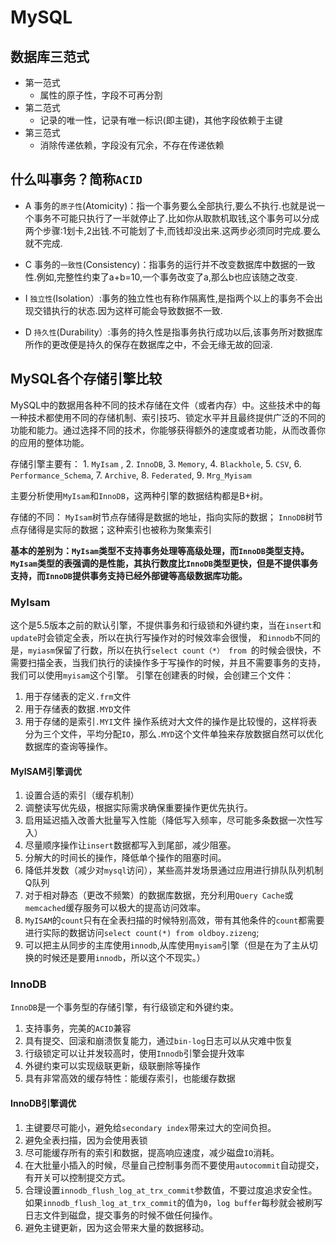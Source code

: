 # MySQL

## 数据库三范式
- 第一范式
    - 属性的原子性，字段不可再分割
- 第二范式
    - 记录的唯一性，记录有唯一标识(即主键)，其他字段依赖于主键
- 第三范式
    - 消除传递依赖，字段没有冗余，不存在传递依赖

## 什么叫事务？简称`ACID`

- A 事务的`原子性`(Atomicity)：指一个事务要么全部执行,要么不执行.也就是说一个事务不可能只执行了一半就停止了.比如你从取款机取钱,这个事务可以分成两个步骤:1划卡,2出钱.不可能划了卡,而钱却没出来.这两步必须同时完成.要么就不完成.

- C 事务的`一致性`(Consistency)：指事务的运行并不改变数据库中数据的一致性.例如,完整性约束了a+b=10,一个事务改变了a,那么b也应该随之改变.

- I `独立性`(Isolation）:事务的独立性也有称作隔离性,是指两个以上的事务不会出现交错执行的状态.因为这样可能会导致数据不一致.

- D `持久性`(Durability）:事务的持久性是指事务执行成功以后,该事务所对数据库所作的更改便是持久的保存在数据库之中，不会无缘无故的回滚.

## MySQL各个存储引擎比较
MySQL中的数据用各种不同的技术存储在文件（或者内存）中。这些技术中的每一种技术都使用不同的存储机制、索引技巧、锁定水平并且最终提供广泛的不同的功能和能力。通过选择不同的技术，你能够获得额外的速度或者功能，从而改善你的应用的整体功能。

存储引擎主要有： 1. `MyIsam` , 2. `InnoDB`, 3. `Memory`, 4. `Blackhole`, 5. `CSV`, 6. `Performance_Schema`, 7. `Archive`, 8. `Federated`, 9. `Mrg_Myisam`

主要分析使用`MyIsam`和`InnoDB`，这两种引擎的数据结构都是B+树。

存储的不同： 
`MyIsam`树节点存储得是数据的地址，指向实际的数据； 
`InnoDB`树节点存储得是实际的数据；这种索引也被称为聚集索引

**基本的差别为：`MyIsam`类型不支持事务处理等高级处理，而`InnoDB`类型支持。`MyIsam`类型的表强调的是性能，其执行数度比`InnoDB`类型更快，但是不提供事务支持，而`InnoDB`提供事务支持已经外部键等高级数据库功能。**

### MyIsam
这个是5.5版本之前的默认引擎，不提供事务和行级锁和外键约束，当在`insert`和`update`时会锁定全表，所以在执行写操作对的时候效率会很慢， 
和`innodb`不同的是，`myiasm`保留了行数，所以在执行`select count（*） from `的时候会很快，不需要扫描全表，当我们执行的读操作多于写操作的时候，并且不需要事务的支持，我们可以使用`myisam`这个引擎。
引擎在创建表的时候，会创建三个文件：
1. 用于存储表的定义`.frm`文件
2. 用于存储表的数据`.MYD`文件
3. 用于存储的是索引`.MYI`文件
操作系统对大文件的操作是比较慢的，这样将表分为三个文件，平均分配`IO`，那么`.MYD`这个文件单独来存放数据自然可以优化数据库的查询等操作。
#### MyISAM引擎调优
1. 设置合适的索引（缓存机制）
2. 调整读写优先级，根据实际需求确保重要操作更优先执行。
3. 启用延迟插入改善大批量写入性能（降低写入频率，尽可能多条数据一次性写入）
4. 尽量顺序操作让`insert`数据都写入到尾部，减少阻塞。
5. 分解大的时间长的操作，降低单个操作的阻塞时间。
6. 降低并发数（减少对`mysql`访问），某些高并发场景通过应用进行排队队列机制Q队列
7. 对于相对静态（更改不频繁）的数据库数据，充分利用`Query Cache`或`memcached`缓存服务可以极大的提高访问效率。
8. `MyISAM`的`count`只有在全表扫描的时候特别高效，带有其他条件的`count`都需要进行实际的数据访问`select count(*) from oldboy.zizeng`;
9. 可以把主从同步的主库使用`innodb`,从库使用`myisam`引擎（但是在为了主从切换的时候还是要用`innodb`，所以这个不现实。）

### InnoDB
`InnoDB`是一个事务型的存储引擎，有行级锁定和外键约束。
1. 支持事务，完美的`ACID`兼容
2. 具有提交、回滚和崩溃恢复能力，通过`bin-log`日志可以从灾难中恢复
3. 行级锁定可以让并发较高时，使用`Innodb`引擎会提升效率
4. 外键约束可以实现级联更新，级联删除等操作
5. 具有非常高效的缓存特性：能缓存索引，也能缓存数据

#### InnoDB引擎调优
1. 主键要尽可能小，避免给`secondary index`带来过大的空间负担。
2. 避免全表扫描，因为会使用表锁
3. 尽可能缓存所有的索引和数据，提高响应速度，减少磁盘`IO`消耗。
4. 在大批量小插入的时候，尽量自己控制事务而不要使用`autocommit`自动提交，有开关可以控制提交方式。
5. 合理设置`innodb_flush_log_at_trx_commit`参数值，不要过度追求安全性。如果`innodb_flush_log_at_trx_commit`的值为`0`，`log buffer`每秒就会被刷写日志文件到磁盘，提交事务的时候不做任何操作。
6. 避免主键更新，因为这会带来大量的数据移动。
